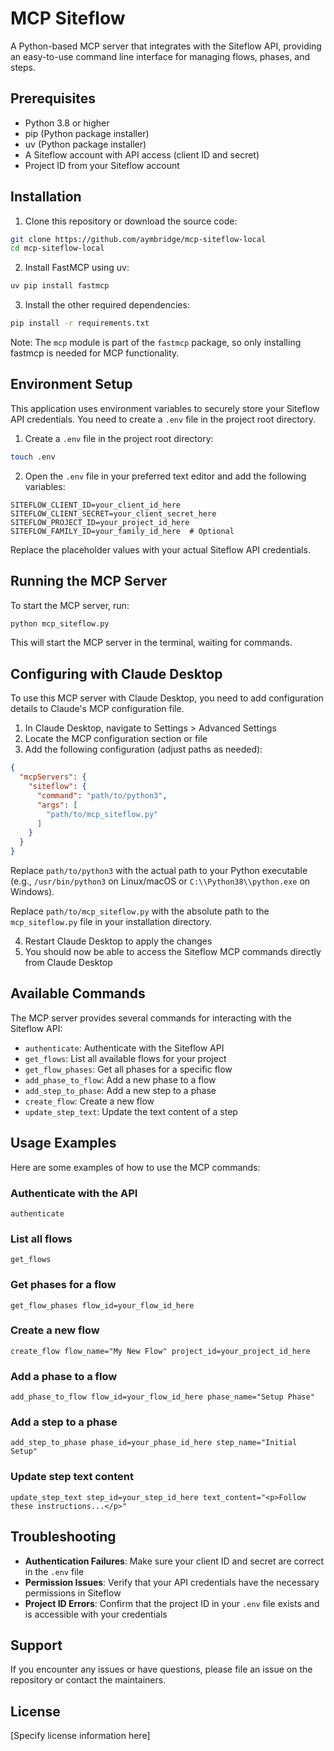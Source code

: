 # MCP Siteflow

A Python-based MCP server that integrates with the Siteflow API, providing an easy-to-use command line interface for managing flows, phases, and steps.

## Prerequisites

- Python 3.8 or higher
- pip (Python package installer)
- uv (Python package installer)
- A Siteflow account with API access (client ID and secret)
- Project ID from your Siteflow account

## Installation

1. Clone this repository or download the source code:

```bash
git clone https://github.com/aymbridge/mcp-siteflow-local
cd mcp-siteflow-local
```

2. Install FastMCP using uv:

```bash
uv pip install fastmcp
```

3. Install the other required dependencies:

```bash
pip install -r requirements.txt
```

Note: The `mcp` module is part of the `fastmcp` package, so only installing fastmcp is needed for MCP functionality.

## Environment Setup

This application uses environment variables to securely store your Siteflow API credentials. You need to create a `.env` file in the project root directory.

1. Create a `.env` file in the project root directory:

```bash
touch .env
```

2. Open the `.env` file in your preferred text editor and add the following variables:

```
SITEFLOW_CLIENT_ID=your_client_id_here
SITEFLOW_CLIENT_SECRET=your_client_secret_here
SITEFLOW_PROJECT_ID=your_project_id_here
SITEFLOW_FAMILY_ID=your_family_id_here  # Optional
```

Replace the placeholder values with your actual Siteflow API credentials.

## Running the MCP Server

To start the MCP server, run:

```bash
python mcp_siteflow.py
```

This will start the MCP server in the terminal, waiting for commands.

## Configuring with Claude Desktop

To use this MCP server with Claude Desktop, you need to add configuration details to Claude's MCP configuration file.

1. In Claude Desktop, navigate to Settings > Advanced Settings
2. Locate the MCP configuration section or file
3. Add the following configuration (adjust paths as needed):

```json
{
  "mcpServers": {
    "siteflow": {
      "command": "path/to/python3",
      "args": [
        "path/to/mcp_siteflow.py"
      ]
    }
  }
}
```

Replace `path/to/python3` with the actual path to your Python executable (e.g., `/usr/bin/python3` on Linux/macOS or `C:\\Python38\\python.exe` on Windows).

Replace `path/to/mcp_siteflow.py` with the absolute path to the `mcp_siteflow.py` file in your installation directory.

4. Restart Claude Desktop to apply the changes
5. You should now be able to access the Siteflow MCP commands directly from Claude Desktop

## Available Commands

The MCP server provides several commands for interacting with the Siteflow API:

- `authenticate`: Authenticate with the Siteflow API
- `get_flows`: List all available flows for your project
- `get_flow_phases`: Get all phases for a specific flow
- `add_phase_to_flow`: Add a new phase to a flow
- `add_step_to_phase`: Add a new step to a phase
- `create_flow`: Create a new flow
- `update_step_text`: Update the text content of a step

## Usage Examples

Here are some examples of how to use the MCP commands:

### Authenticate with the API

```
authenticate
```

### List all flows

```
get_flows
```

### Get phases for a flow

```
get_flow_phases flow_id=your_flow_id_here
```

### Create a new flow

```
create_flow flow_name="My New Flow" project_id=your_project_id_here
```

### Add a phase to a flow

```
add_phase_to_flow flow_id=your_flow_id_here phase_name="Setup Phase"
```

### Add a step to a phase

```
add_step_to_phase phase_id=your_phase_id_here step_name="Initial Setup"
```

### Update step text content

```
update_step_text step_id=your_step_id_here text_content="<p>Follow these instructions...</p>"
```

## Troubleshooting

- **Authentication Failures**: Make sure your client ID and secret are correct in the `.env` file
- **Permission Issues**: Verify that your API credentials have the necessary permissions in Siteflow
- **Project ID Errors**: Confirm that the project ID in your `.env` file exists and is accessible with your credentials

## Support

If you encounter any issues or have questions, please file an issue on the repository or contact the maintainers.

## License

[Specify license information here] 